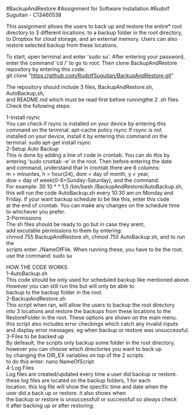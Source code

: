 #BackupAndRestore
#Assignment for Software Installation
#Rudolf Suguitan - C13460538

This assignment allows the users to back up and restore the entire* root  
directory to 3 different locations: to a backup folder in the root directory,  
to Dropbox for cloud storage, and an external memory. Users can also  
restore selected backup from these locations.  

To start, open terminal and enter 'sudo su'. After entering your password,  
enter the command 'cd /' to go to root. Then clone BackupAndRestore  
repository by entering this code:  
git clone "https://github.com/RudolfSuguitan/BackupAndRestore.git"  

The repository should include 3 files, BackupAndRestore.sh, AutoBackup,sh,  
and README.md which must be read first before runningthe 2 .sh files.  
Check the following steps:  

1-Install rsync  
	You can check if rsync is installed on your device by entering this  
	command on the terminal: apt-cache policy rsync If rsync is not  
	installed on your device, install it by entering this command on the  
	terminal: sudo apt-get install rsync  
2-Setup Auto Backup  
	This is done by adding a line of code in crontab. You can do this by  
	entering 'sudo crontab -e' in the root. Then before entering the date  
	and command, understand that in crontab there are 6 columns:  
	m = minuntes, h = hour(24), dom = day of month, y = year,  
	dow = day of week(0-6=Sunday-Saturday), and the command.  
	For example: 30 10 * * 1,5 /bin/bash /BackupAndRestore/AutoBackup.sh,  
	this will run the code AutoBackup.sh every 10:30 am on Monday and  
	Friday. If your want backup schedule to be like this, enter this code  
	at the end of crontab. You can make any changes on the schedule time  
	to whichever you prefer.  
3-Permissions  
	The sh files should be ready to go but in case they arent,  
	add excutable permissions to them by entering:  
	chmod 755 BackupAndRestore.sh, chmod 755 AutoBackup.sh, and to run the  
	scripts enter ./NameOfFile. When running these, you have to be the root.  
	use the command: sudo su  

HOW THE CODE WORKS  
1-AutoBackup.sh  
	This code should be only used for scheduled backup like mentioned above.  
	However you can still run this but will only be able to  
	backup to the backup folder in the root.  
2-BackupAndRestore.sh  
	This script when ran, will allow the users to backup the root directory  
	into 3 locations and restore the backups from these locations to the  
	RestoreFolder in the root. These options are shown on the main menu.  
	this script also includes error checkings which catch any invalid inputs  
	and display error messages. eg when backup or restore was unsuccessful.  
3-Files to be backed up  
	By defeault, the scripts only backup some folder in the root directory.  
	however you can choose which directories you want to back up  
	by changing the DIR_EX variables on top of the 2 scripts.  
	to do this enter: nano NameOfScript  
4-Log Files  
	Log files are created/updated every time a user did backup or restore.  
	these log files are located on the backup folders, 1 for each  
	location. this log file will show the specific time and date when the  
	user did a back up or restore. it also shows when  
	the backup or restore is unsuccessfull or successfull so always check  
	it after backing up or after restoring.
	


